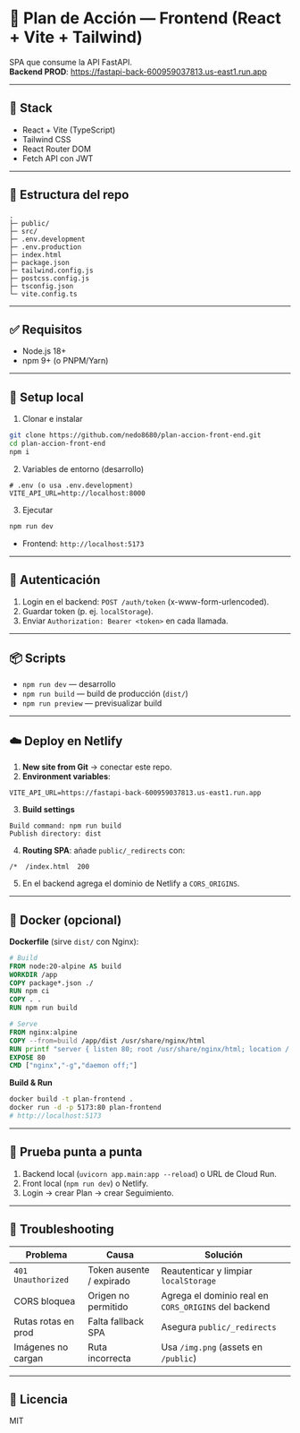 # 🎨 Plan de Acción — Frontend (React + Vite + Tailwind)

SPA que consume la API FastAPI.  
**Backend PROD**: https://fastapi-back-600959037813.us-east1.run.app

---

## 🧱 Stack
- React + Vite (TypeScript)
- Tailwind CSS
- React Router DOM
- Fetch API con JWT

---

## 📂 Estructura del repo
```
.
├─ public/
├─ src/
├─ .env.development
├─ .env.production
├─ index.html
├─ package.json
├─ tailwind.config.js
├─ postcss.config.js
├─ tsconfig.json
└─ vite.config.ts
```

---

## ✅ Requisitos
- Node.js 18+
- npm 9+ (o PNPM/Yarn)

---

## 🚀 Setup local

1) Clonar e instalar
```bash
git clone https://github.com/nedo8680/plan-accion-front-end.git
cd plan-accion-front-end
npm i
```

2) Variables de entorno (desarrollo)
```env
# .env (o usa .env.development)
VITE_API_URL=http://localhost:8000
```

3) Ejecutar
```bash
npm run dev
```
- Frontend: `http://localhost:5173`

---

## 🔐 Autenticación
1. Login en el backend: `POST /auth/token` (x-www-form-urlencoded).  
2. Guardar token (p. ej. `localStorage`).  
3. Enviar `Authorization: Bearer <token>` en cada llamada.

---

## 📦 Scripts
- `npm run dev` — desarrollo
- `npm run build` — build de producción (`dist/`)
- `npm run preview` — previsualizar build

---

## ☁️ Deploy en Netlify

1) **New site from Git** → conectar este repo.  
2) **Environment variables**:
```env
VITE_API_URL=https://fastapi-back-600959037813.us-east1.run.app
```
3) **Build settings**  
```
Build command: npm run build
Publish directory: dist
```
4) **Routing SPA**: añade `public/_redirects` con:
```
/*  /index.html  200
```
5) En el backend agrega el dominio de Netlify a `CORS_ORIGINS`.

---

## 🐳 Docker (opcional)

**Dockerfile** (sirve `dist/` con Nginx):
```dockerfile
# Build
FROM node:20-alpine AS build
WORKDIR /app
COPY package*.json ./
RUN npm ci
COPY . .
RUN npm run build

# Serve
FROM nginx:alpine
COPY --from=build /app/dist /usr/share/nginx/html
RUN printf "server { listen 80; root /usr/share/nginx/html; location / { try_files \$uri /index.html; } }\n" > /etc/nginx/conf.d/default.conf
EXPOSE 80
CMD ["nginx","-g","daemon off;"]
```

**Build & Run**
```bash
docker build -t plan-frontend .
docker run -d -p 5173:80 plan-frontend
# http://localhost:5173
```

---

## 🧪 Prueba punta a punta
1. Backend local (`uvicorn app.main:app --reload`) o URL de Cloud Run.  
2. Front local (`npm run dev`) o Netlify.  
3. Login → crear Plan → crear Seguimiento.

---

## 🧰 Troubleshooting
| Problema | Causa | Solución |
|---|---|---|
| `401 Unauthorized` | Token ausente / expirado | Reautenticar y limpiar `localStorage` |
| CORS bloquea | Origen no permitido | Agrega el dominio real en `CORS_ORIGINS` del backend |
| Rutas rotas en prod | Falta fallback SPA | Asegura `public/_redirects` |
| Imágenes no cargan | Ruta incorrecta | Usa `/img.png` (assets en `/public`) |

---

## 📄 Licencia
MIT 
